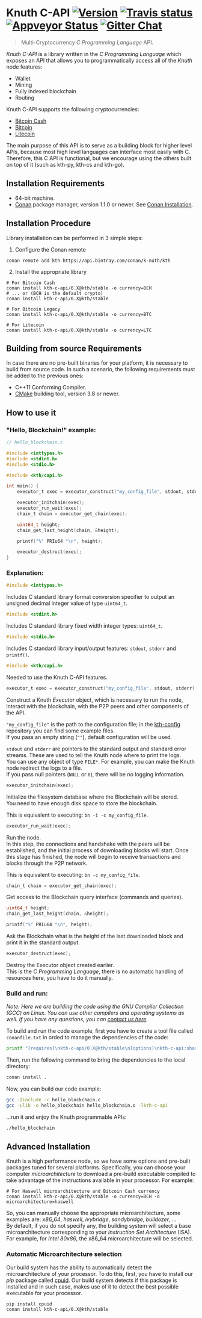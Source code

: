 # Knuth C-API <a target="_blank" href="http://semver.org">![Version][badge.version]</a> <a target="_blank" href="https://travis-ci.org/k-nuth/c-api">![Travis status][badge.Travis]</a> [![Appveyor Status](https://ci.appveyor.com/api/projects/status/github/k-nuth/c-api?svg=true&branch=master)](https://ci.appveyor.com/projects/k-nuth/c-api) <a target="_blank" href="https://gitter.im/kth/Lobby">![Gitter Chat][badge.Gitter]</a>

> Multi-Cryptocurrency _C Programming Language_ API.

*Knuth C-API* is a library written in the _C Programming Language_ which exposes an API that allows you to programmatically access all of the *Knuth* node features:
  * Wallet
  * Mining
  * Fully indexed blockchain
  * Routing

Knuth C-API supports the following cryptocurrencies:
  * [Bitcoin Cash](https://www.bitcoincash.org/)
  * [Bitcoin](https://bitcoin.org/)
  * [Litecoin](https://litecoin.org/)
  
  The main purpose of this API is to serve as a building block for higher level APIs, because most high level languages can interface most easily with C. Therefore, this C API is functional, but we encourage using the others built on top of it (such as kth-py, kth-cs and kth-go).

## Installation Requirements

- 64-bit machine.
- [Conan](https://www.conan.io/) package manager, version 1.1.0 or newer. See [Conan Installation](http://docs.conan.io/en/latest/installation.html#install-with-pip-recommended).

## Installation Procedure

Library installation can be performed in 3 simple steps:

1. Configure the Conan remote
```
conan remote add kth https://api.bintray.com/conan/k-nuth/kth
```

2. Install the appropriate library

```
# For Bitcoin Cash
conan install kth-c-api/0.X@kth/stable -o currency=BCH 
# ... or (BCH is the default crypto)
conan install kth-c-api/0.X@kth/stable 

# For Bitcoin Legacy
conan install kth-c-api/0.X@kth/stable -o currency=BTC

# For Litecoin
conan install kth-c-api/0.X@kth/stable -o currency=LTC
```

## Building from source Requirements

In case there are no pre-built binaries for your platform, it is necessary to build from source code. In such a scenario, the following requirements must be added to the previous ones:

- C++11 Conforming Compiler.
- [CMake](https://cmake.org/) building tool, version 3.8 or newer.

## How to use it

### "Hello, Blockchain!" example:
```c
// hello_blockchain.c

#include <inttypes.h>
#include <stdint.h>
#include <stdio.h>

#include <kth/capi.h>

int main() {
    executor_t exec = executor_construct("my_config_file", stdout, stderr);

    executor_initchain(exec);
    executor_run_wait(exec);
    chain_t chain = executor_get_chain(exec);

    uint64_t height;
    chain_get_last_height(chain, &height);

    printf("%" PRIu64 "\n", height);

    executor_destruct(exec);
}
```

### Explanation:

```c
#include <inttypes.h>
```

Includes C standard library format conversion specifier to output an unsigned decimal integer value of type `uint64_t`.

```c
#include <stdint.h>
```

Includes C standard library fixed width integer types: `uint64_t`.


```c
#include <stdio.h>
```

Includes C standard library input/output features: `stdout`, `stderr` and `printf()`.

```c
#include <kth/capi.h>
```

Needed to use the Knuth C-API features.

```c
executor_t exec = executor_construct("my_config_file", stdout, stderr);
```
Construct a Knuth _Executor_ object, which is necessary to run the node, interact with the blockchain, with the P2P peers and other components of the API.  

`"my_config_file"` is the path to the configuration file; in the [kth-config](https://github.com/k-nuth/config) repository you can find some example files.  
If you pass an empty string (`""`), default configuration will be used.

`stdout` and `stderr` are pointers to the standard output and standard error streams. These are used to tell the Knuth node where to print the logs.   
You can use any object of type `FILE*`. For example, you can make the Knuth node redirect the logs to a file.  
If you pass null pointers (`NULL` or `0`), there will be no logging information.

```c
executor_initchain(exec);
```

Initialize the filesystem database where the Blockchain will be stored.  
You need to have enough disk space to store the blockchain.

This is equivalent to executing: `bn -i -c my_config_file`.

```c
executor_run_wait(exec);
```

Run the node.  
In this step, the connections and handshake with the peers will be established, and the initial process of downloading blocks will start. Once this stage has finished, the node will begin to receive transactions and blocks through the P2P network.

This is equivalent to executing: `bn -c my_config_file`.
```c
chain_t chain = executor_get_chain(exec);
```

Get access to the Blockchain query interface (commands and queries).

```c
uint64_t height;
chain_get_last_height(chain, &height);

printf("%" PRIu64 "\n", height);
```

Ask the Blockchain what is the height of the last downloaded block and print it in the standard output.

```c
executor_destruct(exec);
```

Destroy the Executor object created earlier.  
This is the _C Programming Language_, there is no automatic handling of resources here, you have to do it manually.

### Build and run:

_Note: Here we are building the code using the GNU Compiler Collection (GCC) on Linux. You can use other compilers and operating systems as well. If you have any questions, you can [contact us here](https://gitter.im/kth/contact)._

To build and run the code example, first you have to create a tool file called `conanfile.txt` in orded to manage the dependencies of the code:

```sh
printf "[requires]\nkth-c-api/0.X@kth/stable\n[options]\nkth-c-api:shared=True\n[imports]\ninclude/kth, *.h -> ./include/kth\ninclude/kth, *.hpp -> ./include/kth\nlib, *.so -> ./lib\n" > conanfile.txt
```

Then, run the following command to bring the dependencies to the local directory:

```sh
conan install .
```

Now, you can build our code example:

```sh
gcc -Iinclude -c hello_blockchain.c
gcc -Llib -o hello_blockchain hello_blockchain.o -lkth-c-api
```

...run it and enjoy the Knuth programmable APIs:

```sh
./hello_blockchain
```


## Advanced Installation

Knuth is a high performance node, so we have some options and pre-built packages tuned for several platforms.
Specifically, you can choose your computer _microarchitecture_ to download a pre-build executable compiled to take advantage of the instructions available in your processor. For example:

```
# For Haswell microarchitecture and Bitcoin Cash currency
conan install kth-c-api/0.X@kth/stable -o currency=BCH -o microarchitecture=haswell 
```
So, you can manually choose the appropriate microarchitecture, some examples are: _x86_64_, _haswell_, _ivybridge_, _sandybridge_, _bulldozer_, ...  
By default, if you do not specify any, the building system will select a base microarchitecture corresponding to your _Instruction Set Architecture_ (ISA). For example, for _Intel 80x86_, the x86_64 microarchitecture will be selected.

### Automatic Microarchitecture selection

Our build system has the ability to automatically detect the microarchitecture of your processor. To do this, first, you have to install our _pip_ package called [cpuid](https://pypi.python.org/pypi/cpuid). Our build system detects if this package is installed and in such case, makes use of it to detect the best possible executable for your processor.

```
pip install cpuid
conan install kth-c-api/0.X@kth/stable 
```


<!-- Links -->
[badge.Appveyor]: https://ci.appveyor.com/api/projects/status/github/k-nuth/c-api?svg=true&branch=dev
[badge.Gitter]: https://img.shields.io/badge/gitter-join%20chat-blue.svg
[badge.Travis]: https://travis-ci.org/k-nuth/c-api.svg?branch=master
[badge.version]: https://badge.fury.io/gh/kth%2Fkth-c-api.svg
